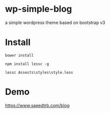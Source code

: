 # wp-simple-blog
a simple wordpress theme based on bootstrap v3
# Install 
`bower install`

`npm install lessc -g`

`lessc Assests\styles\style.less`

# Demo
https://www.saeedtrb.com/blog
